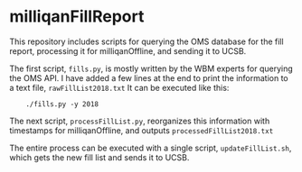 # milliqanFillReport

This repository includes scripts for querying the OMS database for the fill report, processing it for milliqanOffline, and sending it to UCSB.

The first script, `fills.py`, is mostly written by the WBM experts for querying the OMS API.
I have added a few lines at the end to print the information to a text file, `rawFillList2018.txt`
It can be executed like this:
```
    ./fills.py -y 2018
``` 

The next script, `processFillList.py`, reorganizes this information with timestamps for milliqanOffline, and outputs `processedFillList2018.txt`

The entire process can be executed with a single script, `updateFillList.sh`, which gets the new fill list and sends it to UCSB.
